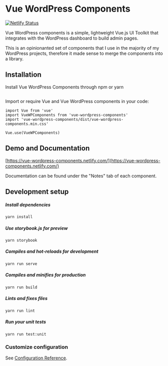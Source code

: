 # Vue WordPress Components
[![Netlify Status](https://api.netlify.com/api/v1/badges/69ba79ad-05f8-4e72-b531-3d400b29cb7d/deploy-status)](https://app.netlify.com/sites/vue-wordpress-components/deploys)

Vue WordPress components is a simple, lightweight Vue.js UI Toolkit that integrates with the WordPress dashboard to build admin pages. 

This is an opinionanted set of components that I use in the majority of my WordPress projects, therefore it made sense to merge the components into a library.

## Installation

Install Vue WordPress Components through npm or yarn

```
```

Import or require Vue and Vue WordPress components in your code:

```
import Vue from 'vue'
import VueWPComponents from 'vue-wordpress-components'
import 'vue-wordpress-components/dist/vue-wordpress-components.min.css'

Vue.use(VueWPComponents)
```

## Demo and Documentation

[https://vue-wordpress-components.netlify.com/](https://vue-wordpress-components.netlify.com/)

Documentation can be found under the "Notes" tab of each component.

## Development setup

##### Install dependencies
```
yarn install
```

##### Use storybook.js for preview
```
yarn storybook
```

##### Compiles and hot-reloads for development
```
yarn run serve
```

##### Compiles and minifies for production
```
yarn run build
```

##### Lints and fixes files
```
yarn run lint
```

##### Run your unit tests
```
yarn run test:unit
```

### Customize configuration
See [Configuration Reference](https://cli.vuejs.org/config/).
